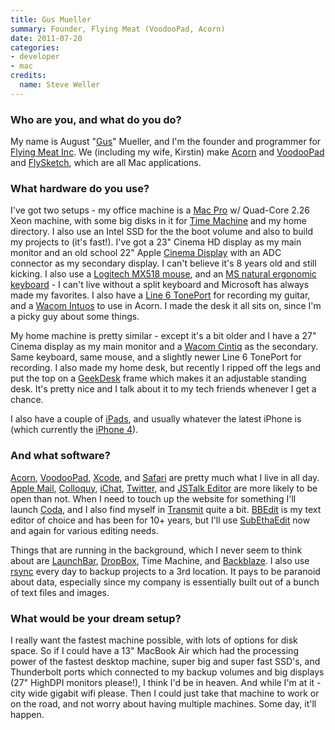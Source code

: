 ```yaml
---
title: Gus Mueller
summary: Founder, Flying Meat (VoodooPad, Acorn)
date: 2011-07-20
categories:
- developer
- mac
credits:
  name: Steve Weller
---
```


### Who are you, and what do you do?

My name is August "[Gus](http://shapeof.com/ "Gus' website.")" Mueller, and I'm the founder and programmer for [Flying Meat Inc](http://flyingmeat.com/ "Flying Meat's website."). We (including my wife, Kirstin) make [Acorn][] and [VoodooPad][] and [FlySketch][], which are all Mac applications.

### What hardware do you use?

I've got two setups - my office machine is a [Mac Pro][mac-pro] w/ Quad-Core 2.26 Xeon machine, with some big disks in it for [Time Machine][time-machine] and my home directory. I also use an Intel SSD for the the boot volume and also to build my projects to (it's fast!). I've got a 23" Cinema HD display as my main monitor and an old school 22" Apple [Cinema Display][cinema-display] with an ADC connector as my secondary display. I can't believe it's 8 years old and still kicking. I also use a [Logitech MX518 mouse][mx-518], and an [MS natural ergonomic keyboard][natural-ergonomic-keyboard-4000] - I can't live without a split keyboard and Microsoft has always made my favorites. I also have a [Line 6 TonePort][toneport-ux1] for recording my guitar, and a [Wacom Intuos][intuos] to use in Acorn. I made the desk it all sits on, since I'm a picky guy about some things.

My home machine is pretty similar - except it's a bit older and I have a 27" Cinema display as my main monitor and a [Wacom Cintiq][cintiq] as the secondary. Same keyboard, same mouse, and a slightly newer Line 6 TonePort for recording. I also made my home desk, but recently I ripped off the legs and put the top on a [GeekDesk][] frame which makes it an adjustable standing desk. It's pretty nice and I talk about it to my tech friends whenever I get a chance.

I also have a couple of [iPads][ipad], and usually whatever the latest iPhone is (which currently the [iPhone 4][iphone-4]).

### And what software?

[Acorn][], [VoodooPad][], [Xcode][], and [Safari][] are pretty much what I live in all day. [Apple Mail][mail], [Colloquy][], [iChat][], [Twitter][twitter-mac], and [JSTalk Editor][jstalk] are more likely to be open than not. When I need to touch up the website for something I'll launch [Coda][], and I also find myself in [Transmit][] quite a bit. [BBEdit][] is my text editor of choice and has been for 10+ years, but I'll use [SubEthaEdit][] now and again for various editing needs.

Things that are running in the background, which I never seem to think about are [LaunchBar][], [DropBox][], Time Machine, and [Backblaze][]. I also use [rsync][] every day to backup projects to a 3rd location. It pays to be paranoid about data, especially since my company is essentially built out of a bunch of text files and images.

### What would be your dream setup?

I really want the fastest machine possible, with lots of options for disk space. So if I could have a 13" MacBook Air which had the processing power of the fastest desktop machine, super big and super fast SSD's, and Thunderbolt ports which connected to my backup volumes and big displays (27" HighDPI monitors please!), I think I'd be in heaven. And while I'm at it - city wide gigabit wifi please. Then I could just take that machine to work or on the road, and not worry about having multiple machines. Some day, it'll happen.

[acorn]: https://flyingmeat.com/acorn/ "An image editor for the Mac."
[backblaze]: https://www.backblaze.com/cloud-backup.html "Online backup."
[bbedit]: http://www.barebones.com/products/bbedit/ "A text editor for the Mac."
[cinema-display]: https://en.wikipedia.org/wiki/Apple_Cinema_Display "An LCD display."
[cintiq]: https://www.wacom.com/en-us/us/cintiq "A computer screen you can draw on."
[coda]: https://panic.com/coda/ "A single-window HTML/web tool for the Mac."
[colloquy]: https://colloquy.app/ "An IRC client for the Mac."
[dropbox]: https://www.dropbox.com/ "Online syncing and storage."
[flysketch]: https://flyingmeat.com/flysketch/ "A Mac illustration tool for sketching and annotating."
[geekdesk]: https://www.geekdesk.com/ "An electronic, height-adjustable desk."
[ichat]: https://en.wikipedia.org/wiki/IChat "An AIM/Jabber client included with Mac OS X."
[intuos]: https://www.wacom.com/en-us/products/pen-tablets/wacom-intuos "A pen tablet."
[ipad]: https://www.apple.com/ipad/ "A tablet device."
[iphone-4]: https://en.wikipedia.org/wiki/IPhone_4 "A smartphone."
[jstalk]: https://www.jstalk.org/ "A Javascript-based Cocoa bridging language for Mac OS X."
[launchbar]: https://www.obdev.at/products/launchbar/index.html "An application launcher and data manager for the Mac."
[mac-pro]: https://www.apple.com/mac-pro/ "The Intel-based Mac tower computer."
[mail]: https://en.wikipedia.org/wiki/Mail_(application) "The default Mac OS X mail client."
[mx-518]: http://web.archive.org/web/20220628213631/https://www.amazon.com/Logitech-Performance-Optical-Gaming-Mouse/dp/B0007Z1M50 "An optical gaming mouse."
[natural-ergonomic-keyboard-4000]: https://www.microsoft.com/accessories/en-us/p/natural-ergonomic-keyboard-4000 "An ergonomic USB-based keyboard."
[rsync]: https://rsync.samba.org/ "An open-source file transfer/syncing tool."
[safari]: https://www.apple.com/safari/ "A fast web browser."
[subethaedit]: http://subethaedit.net/ "A collaborative text editor for the Mac."
[time-machine]: https://en.wikipedia.org/wiki/Time_Machine_(Mac_OS) "Backup software for the masses, included with Mac OS X 10.5."
[toneport-ux1]: https://line6.com/legacy/toneportux1 "A USB interface for guitars."
[transmit]: https://panic.com/transmit/ "An FTP/SFTP client for the Mac."
[twitter-mac]: https://apps.apple.com/us/app/twitter/id409789998 "A Mac client for Twitter."
[voodoopad]: http://web.archive.org/web/20190128001214/https://plausible.coop/voodoopad "Personal wiki software for the Mac."
[xcode]: https://en.wikipedia.org/wiki/Xcode "An IDE for Mac developers."
